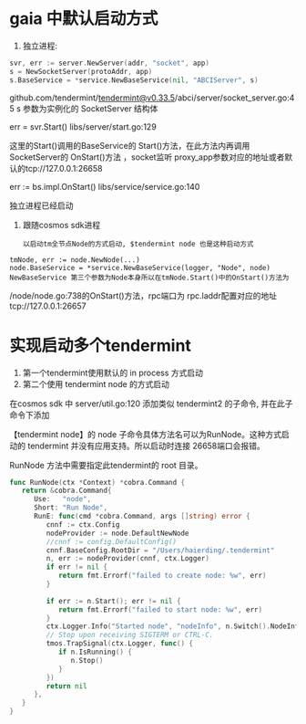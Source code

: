 # gaia 中默认启动方式

1. 独立进程:
```go
svr, err := server.NewServer(addr, "socket", app)
s = NewSocketServer(protoAddr, app)
s.BaseService = *service.NewBaseService(nil, "ABCIServer", s)
```
github.com/tendermint/tendermint@v0.33.5/abci/server/socket_server.go:45
s 参数为实例化的 SocketServer 结构体

err = svr.Start()     libs/server/start.go:129

这里的Start()调用的BaseService的 Start()方法，在此方法内再调用SocketServer的 OnStart()方法 ，socket监听 proxy_app参数对应的地址或者默认的tcp://127.0.0.1:26658

err := bs.impl.OnStart()  libs/service/service.go:140

独立进程已经启动


1. 跟随cosmos sdk进程

       以启动tm全节点Node的方式启动, $tendermint node 也是这种启动方式

```plain
tmNode, err := node.NewNode(...)
node.BaseService = *service.NewBaseService(logger, "Node", node)
NewBaseService 第三个参数为Node本身所以在tmNode.Start()中的OnStart()方法为
```
/node/node.go:738的OnStart()方法，rpc端口为 rpc.laddr配置对应的地址 tcp://127.0.0.1:26657
# 实现启动多个tendermint

1. 第一个tendermint使用默认的 in process 方式启动
2. 第二个使用 tendermint node 的方式启动

在cosmos sdk 中 server/util.go:120 添加类似 tendermint2 的子命令, 并在此子命令下添加

【tendermint node】的 node 子命令具体方法名可以为RunNode。这种方式启动的   tendermint 并没有应用支持。所以启动时连接 26658端口会报错。

RunNode 方法中需要指定此tendermint的 root 目录。

```go
func RunNode(ctx *Context) *cobra.Command {
   return &cobra.Command{
      Use:   "node",
      Short: "Run Node",
      RunE: func(cmd *cobra.Command, args []string) error {
         cnnf := ctx.Config
         nodeProvider := node.DefaultNewNode
         //cnnf := config.DefaultConfig()
         cnnf.BaseConfig.RootDir = "/Users/haierding/.tendermint"
         n, err := nodeProvider(cnnf, ctx.Logger)
         if err != nil {
            return fmt.Errorf("failed to create node: %w", err)
         }
         
         if err := n.Start(); err != nil {
            return fmt.Errorf("failed to start node: %w", err)
         }
         ctx.Logger.Info("Started node", "nodeInfo", n.Switch().NodeInfo())
         // Stop upon receiving SIGTERM or CTRL-C.
         tmos.TrapSignal(ctx.Logger, func() {
            if n.IsRunning() {
               n.Stop()
            }
         })
         return nil
      },
   }
}
```

